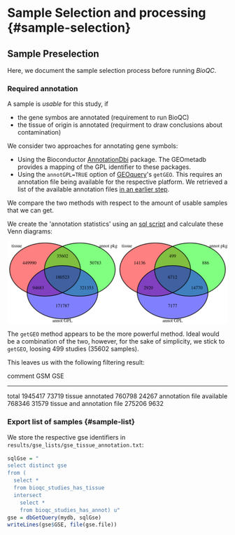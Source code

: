 # Sample Selection and processing {#sample-selection}



## Sample Preselection
Here, we document the sample selection process before running *BioQC*. 

### Required annotation
A sample is *usable* for this study, if 

* the gene symbos are annotated (requirement to run BioQC)
* the tissue of origin is annotated (requirment to draw conclusions about contamination)

We consider two approaches for annotating gene symbols: 

* Using the Bioconductor [AnnotationDbi](https://bioconductor.org/packages/release/bioc/html/AnnotationDbi.html) package. The GEOmetadb provides a mapping of the GPL identifier to these packages. 
* Using the `annotGPL=TRUE` option of [GEOquery](https://bioconductor.org/packages/release/bioc/html/GEOquery.html)'s `getGEO`. This requires an annotation file being available for the respective platform. We retrieved a list of the available annotation files [in an earlier step](#load-annotation-information). 

We compare the two methods with respect to the amount of usable samples that we can get. 

We create the 'annotation statistics' using an  [sql script](https://github.com/grst/BioQC_GEO_analysis/blob/master/db/views/annotation_stats.sql) and calculate these Venn diagrams: 

 
<img src="20_sample_preselection_files/figure-html/sample_filtering-1.png" width="768" style="display:block; margin: auto" style="display: block; margin: auto;" />

The `getGEO` method appears to be the more powerful method. Ideal would be a combination of the two, however, for the sake of simplicity, we stick to `getGEO`, loosing 499 studies (35602 samples). 

This leaves us with the following filtering result: 

comment                           GSM     GSE
---------------------------  --------  ------
total                         1945417   73719
tissue annotated               760798   24267
annotation file available      768346   31579
tissue and annotation file     275206    9632



### Export list of samples {#sample-list}
We store the respective gse identifiers in `results/gse_lists/gse_tissue_annotation.txt`: 

```r
sqlGse = "
select distinct gse
from (
  select *
  from bioqc_studies_has_tissue
  intersect
    select *
    from bioqc_studies_has_annot) u"
gse = dbGetQuery(mydb, sqlGse)
writeLines(gse$GSE, file(gse.file))
```

